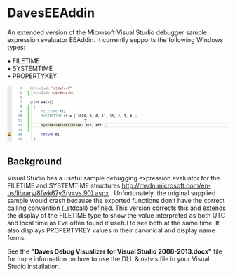 # DavesEEAddin
An extended version of the Microsoft Visual Studio debugger sample expression evaluator EEAddin. It currently supports the following Windows types:

•	FILETIME  
•	SYSTEMTIME  
•	PROPERTYKEY  

![Demonstration animation](/demo.gif)
## Background
Visual Studio has a useful sample debugging expression evaluator for the FILETIME and SYSTEMTIME structures http://msdn.microsoft.com/en-us/library/8fwk67y3(v=vs.90).aspx . Unfortunately, the original supplied sample would crash because the exported functions don’t have the correct calling convention (_stdcall) defined. This version corrects this and extends the display of the FILETIME type to show the value interpreted as both UTC and local time as I’ve often found it useful to see both at the same time. It also displays PROPERTYKEY values in their canonical and display name forms.

See the **"Daves Debug Visualizer for Visual Studio 2008-2013.docx"** file for more information on how to use the DLL & natvis file in your Visual Studio installation.
